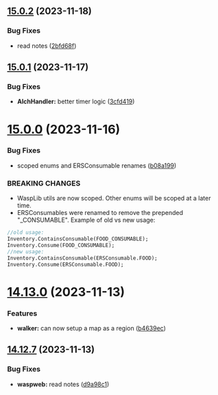 ## [15.0.2](https://github.com/Torwent/WaspLib/compare/v15.0.1...v15.0.2) (2023-11-18)


### Bug Fixes

* read notes ([2bfd68f](https://github.com/Torwent/WaspLib/commit/2bfd68f36f232a4947d39a3138bde603137ed1f1))



## [15.0.1](https://github.com/Torwent/WaspLib/compare/v15.0.0...v15.0.1) (2023-11-17)


### Bug Fixes

* **AlchHandler:** better timer logic ([3cfd419](https://github.com/Torwent/WaspLib/commit/3cfd419c7bf9cf450ca3ba7620f564fba1502268))



# [15.0.0](https://github.com/Torwent/WaspLib/compare/v14.13.0...v15.0.0) (2023-11-16)


### Bug Fixes

* scoped enums and ERSConsumable renames ([b08a199](https://github.com/Torwent/WaspLib/commit/b08a199b789dbe243e51b6586ebcb501b01de7c2))


### BREAKING CHANGES

* WaspLib utils are now scoped. Other enums will be scoped at a later time.
* ERSConsumables were renamed to remove the prepended "_CONSUMABLE".
Example of old vs new usage:
```pascal
//old usage:
Inventory.ContainsConsumable(FOOD_CONSUMABLE);
Inventory.Consume(FOOD_CONSUMABLE);
//new usage:
Inventory.ContainsConsumable(ERSConsumable.FOOD);
Inventory.Consume(ERSConsumable.FOOD);
```



# [14.13.0](https://github.com/Torwent/WaspLib/compare/v14.12.7...v14.13.0) (2023-11-13)


### Features

* **walker:** can now setup a map as a region ([b4639ec](https://github.com/Torwent/WaspLib/commit/b4639ecda552e8602d0602d0836dc633ceffc8ad))



## [14.12.7](https://github.com/Torwent/WaspLib/compare/v14.12.6...v14.12.7) (2023-11-13)


### Bug Fixes

* **waspweb:** read notes ([d9a98c1](https://github.com/Torwent/WaspLib/commit/d9a98c11980a2b9a3f0ae971bf575586424d1c8c))



